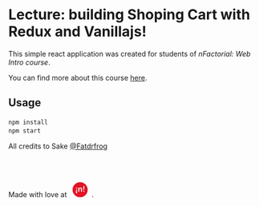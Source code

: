 # Lecture: building Shoping Cart with Redux and Vanillajs!

This simple react application was created for students of _nFactorial: Web Intro course_.

You can find more about this course [here](https://www.nfactorial.school/nfactorial-fullstack).

## Usage

```bash
npm install
npm start

```

All credits to Sake [@Fatdrfrog](https://github.com/Fatdrfrog)

Made with love at &nbsp; <img src="https://github.com/azhaubassar/nfactorial-webintro-reactapp/blob/master/nfactorial-logo.png" style="height:30px; padding-top:50px"/> &nbsp;.

